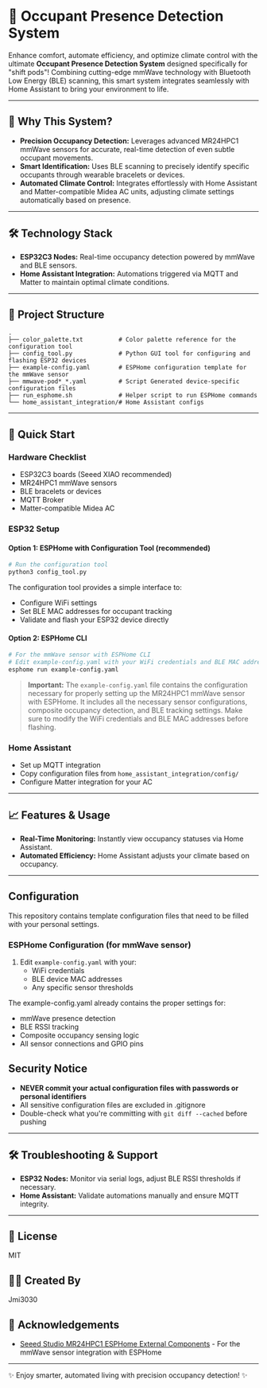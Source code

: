 # 🚀 Occupant Presence Detection System

Enhance comfort, automate efficiency, and optimize climate control with the ultimate **Occupant Presence Detection System** designed specifically for "shift pods"! Combining cutting-edge mmWave technology with Bluetooth Low Energy (BLE) scanning, this smart system integrates seamlessly with Home Assistant to bring your environment to life.

---

## 🌟 Why This System?
- **Precision Occupancy Detection:** Leverages advanced MR24HPC1 mmWave sensors for accurate, real-time detection of even subtle occupant movements.
- **Smart Identification:** Uses BLE scanning to precisely identify specific occupants through wearable bracelets or devices.
- **Automated Climate Control:** Integrates effortlessly with Home Assistant and Matter-compatible Midea AC units, adjusting climate settings automatically based on presence.

---

## 🛠️ Technology Stack

- **ESP32C3 Nodes:** Real-time occupancy detection powered by mmWave and BLE sensors.
- **Home Assistant Integration:** Automations triggered via MQTT and Matter to maintain optimal climate conditions.

---

## 📂 Project Structure

```
.
├── color_palette.txt          # Color palette reference for the configuration tool
├── config_tool.py             # Python GUI tool for configuring and flashing ESP32 devices
├── example-config.yaml        # ESPHome configuration template for the mmWave sensor
├── mmwave-pod*_*.yaml         # Script Generated device-specific configuration files
├── run_esphome.sh             # Helper script to run ESPHome commands
└── home_assistant_integration/# Home Assistant configs
```

---

## 🚦 Quick Start

### Hardware Checklist
- ESP32C3 boards (Seeed XIAO recommended)
- MR24HPC1 mmWave sensors
- BLE bracelets or devices
- MQTT Broker
- Matter-compatible Midea AC

### ESP32 Setup

#### Option 1: ESPHome with Configuration Tool (recommended)
```bash
# Run the configuration tool
python3 config_tool.py
```
The configuration tool provides a simple interface to:
- Configure WiFi settings
- Set BLE MAC addresses for occupant tracking
- Validate and flash your ESP32 device directly

#### Option 2: ESPHome CLI
```bash
# For the mmWave sensor with ESPHome CLI
# Edit example-config.yaml with your WiFi credentials and BLE MAC addresses
esphome run example-config.yaml
```

> **Important:** The `example-config.yaml` file contains the configuration necessary for properly setting up the MR24HPC1 mmWave sensor with ESPHome. It includes all the necessary sensor configurations, composite occupancy detection, and BLE tracking settings. Make sure to modify the WiFi credentials and BLE MAC addresses before flashing.

### Home Assistant

- Set up MQTT integration
- Copy configuration files from `home_assistant_integration/config/`
- Configure Matter integration for your AC

---

## 📈 Features & Usage

- **Real-Time Monitoring:** Instantly view occupancy statuses via Home Assistant.
- **Automated Efficiency:** Home Assistant adjusts your climate based on occupancy.

---

## Configuration

This repository contains template configuration files that need to be filled with your personal settings.

### ESPHome Configuration (for mmWave sensor)
1. Edit `example-config.yaml` with your:
   - WiFi credentials
   - BLE device MAC addresses
   - Any specific sensor thresholds

The example-config.yaml already contains the proper settings for:
- mmWave presence detection
- BLE RSSI tracking
- Composite occupancy sensing logic
- All sensor connections and GPIO pins

## Security Notice

- **NEVER commit your actual configuration files with passwords or personal identifiers**
- All sensitive configuration files are excluded in .gitignore
- Double-check what you're committing with `git diff --cached` before pushing

---

## 🛠️ Troubleshooting & Support
- **ESP32 Nodes:** Monitor via serial logs, adjust BLE RSSI thresholds if necessary.
- **Home Assistant:** Validate automations manually and ensure MQTT integrity.

---

## 📃 License
MIT

## 👨‍💻 Created By
Jmi3030

## 🙏 Acknowledgements
- [Seeed Studio MR24HPC1 ESPHome External Components](https://github.com/limengdu/MR24HPC1_ESPHome_external_components) - For the mmWave sensor integration with ESPHome

---

✨ Enjoy smarter, automated living with precision occupancy detection! ✨

